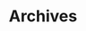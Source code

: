 ---
title: "Archives"
layout: "archives"
outputs:
    - html
menu:
    main:
        weight: -70
        params: 
            icon: archives
---